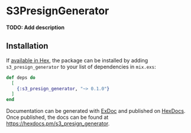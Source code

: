# S3PresignGenerator

**TODO: Add description**

## Installation

If [available in Hex](https://hex.pm/docs/publish), the package can be installed
by adding `s3_presign_generator` to your list of dependencies in `mix.exs`:

```elixir
def deps do
  [
    {:s3_presign_generator, "~> 0.1.0"}
  ]
end
```

Documentation can be generated with [ExDoc](https://github.com/elixir-lang/ex_doc)
and published on [HexDocs](https://hexdocs.pm). Once published, the docs can
be found at <https://hexdocs.pm/s3_presign_generator>.

